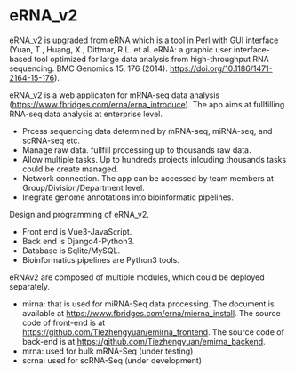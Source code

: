 # eRNA_v2

eRNA_v2 is upgraded from eRNA which is a tool in Perl with GUI interface (Yuan, T., Huang, X., Dittmar, R.L. et al. eRNA: a graphic user interface-based tool optimized for large data analysis from high-throughput RNA sequencing. BMC Genomics 15, 176 (2014). https://doi.org/10.1186/1471-2164-15-176).

eRNA_v2 is a web applicaton for mRNA-seq data analysis (https://www.fbridges.com/erna/erna_introduce). The app aims at fullfilling RNA-seq data analysis at enterprise level.
- Prcess sequencing data determined by mRNA-seq, miRNA-seq, and scRNA-seq etc.
- Manage raw data. fullfill processing up to thousands raw data.
- Allow multiple tasks. Up to hundreds projects inlcuding thousands tasks could be create managed.
- Network connection. The app can be accessed by team members at Group/Division/Department level.
- Inegrate genome annotations into bioinformatic pipelines.

Design and programming of eRNA_v2. 
- Front end is Vue3-JavaScript.
- Back end is Django4-Python3.
- Database is Sqlite/MySQL.
- Bioinformatics pipelines are Python3 tools.


eRNAv2 are composed of multiple modules, which could be deployed separately.
- mirna: that is used for miRNA-Seq data processing. 
    The document is available at https://www.fbridges.com/erna/mierna_install.
    The source code of front-end is at https://github.com/Tiezhengyuan/emirna_frontend.
    The source code of back-end is at https://github.com/Tiezhengyuan/emirna_backend.
- mrna: used for bulk mRNA-Seq (under testing)
- scrna: used for scRNA-Seq (under development)